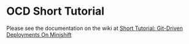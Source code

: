 # OCD Short Tutorial

Please see the documentation on the wiki at [Short Tutorial: Git-Driven Deployments On Minishift](https://github.com/ocd-scm/ocd-meta/wiki/(DRAFT)-Short-Tutorial:-Git-Driven-Deployments-On-Minishift)